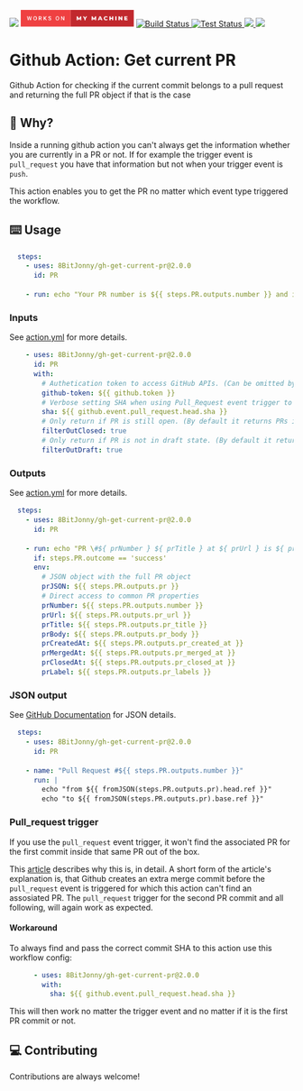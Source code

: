 <p align="left">
  <img height="30px" src="https://forthebadge.com/images/badges/built-with-love.svg">
  <img height="30px" src="https://github.com/8BitJonny/8BitJonny/blob/master/worksOnMyMachine.svg">
  <a href="https://github.com/8BitJonny/gh-get-current-pr/actions/workflows/build.yml">
    <img src="https://github.com/8BitJonny/gh-get-current-pr/actions/workflows/build.yml/badge.svg" alt="Build Status">
  </a>
  <a href="https://github.com/8BitJonny/gh-get-current-pr/actions/workflows/test.yml">
    <img src="https://github.com/8BitJonny/gh-get-current-pr/actions/workflows/test.yml/badge.svg" alt="Test Status">
  </a>
  <a href="https://github.com/8BitJonny/gh-get-current-pr/blob/master/package.json" alt="Version">
    <img src="https://img.shields.io/github/v/release/8BitJonny/gh-get-current-pr.svg?display_name=tag&sort=semver" />
  </a>
  <a href="https://github.com/8BitJonny/gh-get-current-pr/blob/master/LICENSE.md" alt="License">
    <img src="https://img.shields.io/github/license/8BitJonny/gh-get-current-pr.svg" />
  </a>
</p>

# Github Action: Get current PR

Github Action for checking if the current commit belongs to a pull request and returning the full PR object if that is the case

## :thinking: Why?

Inside a running github action you can't always get the information whether you are currently in a PR or not. If for example the trigger event is `pull_request` you have that information but not when your trigger event is `push`.

This action enables you to get the PR no matter which event type triggered the workflow.

## :keyboard: Usage

```yml
  steps:
    - uses: 8BitJonny/gh-get-current-pr@2.0.0
      id: PR

    - run: echo "Your PR number is ${{ steps.PR.outputs.number }} and its JSON is ${{ steps.PR.outputs.pr }}"
```

### Inputs
See [action.yml](action.yml) for more details.
```yml
    - uses: 8BitJonny/gh-get-current-pr@2.0.0
      id: PR
      with:
        # Authetication token to access GitHub APIs. (Can be omitted by default.)
        github-token: ${{ github.token }}
        # Verbose setting SHA when using Pull_Request event trigger to fix #16. (For push even trigger this is not necessary.)
        sha: ${{ github.event.pull_request.head.sha }}
        # Only return if PR is still open. (By default it returns PRs in any state.)
        filterOutClosed: true
        # Only return if PR is not in draft state. (By default it returns PRs in any state.)
        filterOutDraft: true
```

### Outputs
See [action.yml](action.yml) for more details.
```yml
  steps:
    - uses: 8BitJonny/gh-get-current-pr@2.0.0
      id: PR

    - run: echo "PR \#${ prNumber } ${ prTitle } at ${ prUrl } is ${ prJSON }"
      if: steps.PR.outcome == 'success'
      env:
        # JSON object with the full PR object
        prJSON: ${{ steps.PR.outputs.pr }}
        # Direct access to common PR properties
        prNumber: ${{ steps.PR.outputs.number }}
        prUrl: ${{ steps.PR.outputs.pr_url }}
        prTitle: ${{ steps.PR.outputs.pr_title }}
        prBody: ${{ steps.PR.outputs.pr_body }}
        prCreatedAt: ${{ steps.PR.outputs.pr_created_at }}
        prMergedAt: ${{ steps.PR.outputs.pr_merged_at }}
        prClosedAt: ${{ steps.PR.outputs.pr_closed_at }}
        prLabel: ${{ steps.PR.outputs.pr_labels }}
```

### JSON output
See [GitHub Documentation](https://docs.github.com/en/rest/commits/commits#list-pull-requests-associated-with-a-commit) for JSON details.
```yml
  steps:
    - uses: 8BitJonny/gh-get-current-pr@2.0.0
      id: PR

    - name: "Pull Request #${{ steps.PR.outputs.number }}"
      run: |
        echo "from ${{ fromJSON(steps.PR.outputs.pr).head.ref }}"
        echo "to ${{ fromJSON(steps.PR.outputs.pr).base.ref }}"
```

### Pull_request trigger
If you use the `pull_request` event trigger, it won't find the associated PR for the first commit inside that same PR out of the box.

This [article](https://frontside.com/blog/2020-05-26-github-actions-pull_request/#how-does-pull_request-affect-actionscheckout) describes why this is, in detail.
A short form of the article's explanation is, that Github creates an extra merge commit before the `pull_request` event is triggered for which this action can't find an assosiated PR. The `pull_request` trigger for the second PR commit and all following, will again work as expected.

#### Workaround
To always find and pass the correct commit SHA to this action use this workflow config:
```yml
      - uses: 8BitJonny/gh-get-current-pr@2.0.0
        with:
          sha: ${{ github.event.pull_request.head.sha }}
```
This will then work no matter the trigger event and no matter if it is the first PR commit or not.


## :computer: Contributing
Contributions are always welcome!
